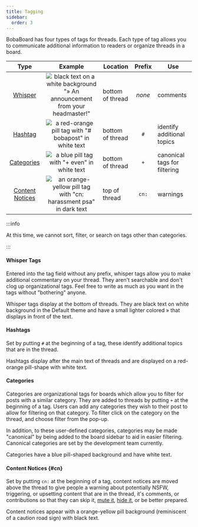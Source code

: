 ```yaml
---
title: Tagging
sidebar:
  order: 3
---
```


BobaBoard has four types of tags for threads. Each type of tag allows you to
communicate additional information to readers or organize threads in a board.

|           Type            |                                        Example                                         | Location         | Prefix | Use                          |
| :-----------------------: | :------------------------------------------------------------------------------------: | ---------------- | :----: | ---------------------------- |
| [Whisper](#whisper-tags)  | ![black text on a white background "» An announcement from your headmaster!"][whisper] | bottom of thread | _none_ | comments                     |
|   [Hashtag](#hashtags)    |           ![a red-orange pill tag with "# bobapost" in white text][hashtags]           | bottom of thread |  `#`   | identify additional topics   |
| [Categories](#categories) |               ![a blue pill tag with "+ even" in white text][categories]               | bottom of thread |  `+`   | canonical tags for filtering |
|  [Content Notices](#cn)   |        ![an orange-yellow pill tag with "cn: harassment psa" in dark text][cn]         | top of thread    | `cn:`  | warnings                     |

:::info

At this time, we cannot sort, filter, or search on tags other than categories.

:::

#### Whisper Tags

Entered into the tag field without any prefix, whisper tags allow you to make
additional commentary on your thread. They aren't searchable and don't clog up
organizational tags. Feel free to write as much as you want in the tags without
"bothering" anyone.

Whisper tags display at the bottom of threads. They are black text on white
background in the Default theme and have a small lighter colored » that displays
in front of the text.

#### Hashtags

Set by putting `#` at the beginning of a tag, these identify additional topics
that are in the thread.

Hashtags display after the main text of threads and are displayed on a
red-orange pill-shape with white text.

#### Categories

Categories are organizational tags for boards which allow you to filter for
posts with a similar category. They are added to threads by putting `+` at the
beginning of a tag. Users can add any categories they wish to their post to
allow for filtering on that category. To filter click on the category on the
thread, and choose filter from the pop-up.

In addition, to these user-defined categories, categories may be made
"canonical" by being added to the board sidebar to aid in easier filtering.
Canonical categories are set by the development team currently.

Categories have a blue pill-shaped background and have white text.

#### Content Notices {#cn}

Set by putting `cn:` at the beginning of a tag, content notices are moved above
the thread to give people a warning about potentially NSFW, triggering, or
upsetting content that are in the thread, it's comments, or contributions so
that they can skip it, [mute it](/docs/users/howto/threads#thread-menu),
[hide it](/docs/users/howto/threads#thread-menu), or be better prepared.

Content notices appear with a orange-yellow pill background (reminiscent of a
caution road sign) with black text.

[whisper]: /img/userguide/tagging/whisper.png
[hashtags]: /img/userguide/tagging/hashtags.png
[categories]: /img/userguide/tagging/categories.png
[cn]: /img/userguide/tagging/contentnotice.png
